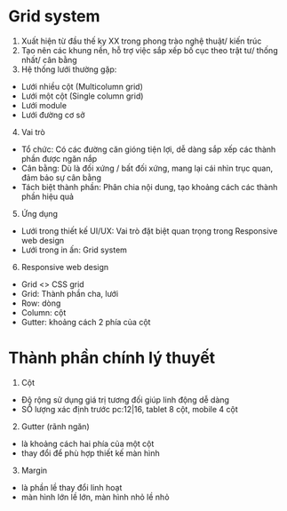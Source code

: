 # Grid system

1. Xuất hiện từ đầu thế ky XX trong phong trào nghệ thuật/ kiến trúc
2. Tạo nên các khung nền, hỗ trợ việc sắp xếp bố cục theo trật tư/ thống nhất/ cân bằng
3. Hệ thống lưới thường gặp:

- Lưới nhiều cột (Multicolumn grid)
- Lưới một cột (Single column grid)
- Lưới module
- Lưới đường cơ sở

4. Vai trò

- Tổ chức: Có các đường căn gióng tiện lợi, dễ dàng sắp xếp các thành phần được ngăn nắp
- Cân bằng: Dù là đối xứng / bất đối xứng, mang lại cái nhìn trục quan, đảm bảo sự cân bằng
- Tách biệt thành phần: Phân chia nội dung, tạo khoảng cách các thành phần hiệu quả

5. Ứng dụng

- Lưới trong thiết kế UI/UX: Vai trò đặt biệt quan trọng trong Responsive web design
- Lưới trong in ấn: Grid system

6. Responsive web design

- Grid <> CSS grid
- Grid: Thành phần cha, lưới
- Row: dòng
- Column: cột
- Gutter: khoảng cách 2 phía của cột

# Thành phần chính lý thuyết

1. Cột

- Độ rộng sử dụng giá trị tương đối giúp linh động dễ dàng
- SỐ lượng xác định trước pc:12|16, tablet 8 cột, mobile 4 cột

2. Gutter (rãnh ngăn)

- là khoảng cách hai phía của một cột
- thay đổi để phù hợp thiết kế màn hình

3. Margin

- là phần lề thay đổi linh hoạt
- màn hình lớn lề lớn, màn hình nhỏ lề nhỏ
